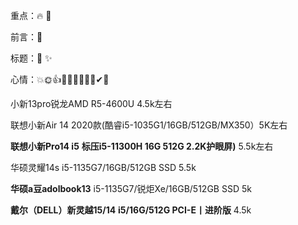 

重点：🔥    🎉

前言：🌈

标题：🎈  ✨

心情：💥🌞👍🤞🤷‍♂️💖🐱‍🏍✔👀



小新13pro锐龙AMD R5-4600U 4.5k左右

联想小新Air 14 2020款(酷睿i5-1035G1/16GB/512GB/MX350）5K左右

**联想小新Pro14 i5** **标压i5-11300H 16G 512G 2.2K护眼屏)**  5.5k左右

华硕灵耀14s i5-1135G7/16GB/512GB SSD  5.5k

**华硕a豆adolbook13** i5-1135G7/锐炬Xe/16GB/512GB SSD 5k

**戴尔（DELL）新灵越15/14**  **i5/16G/512G PCI-E丨进阶版** 4.5k

